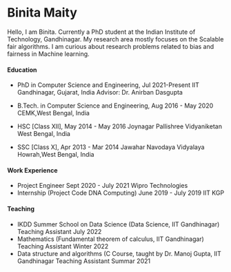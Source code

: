 # Binita Maity


Hello, I am Binita. Currently a PhD student at the Indian Institute of Technology, Gandhinagar. My research area mostly focuses on the Scalable fair algorithms. I am curious about research problems related to bias and fairness in Machine learning.
 

 
#### Education
 - PhD in Computer Science and Engineering, Jul 2021-Present
IIT Gandhinagar, Gujarat, India
Advisor: Dr. Anirban Dasgupta

- B.Tech. in Computer Science and Engineering, Aug 2016 - May 2020
CEMK,West Bengal, India

- HSC [Class XII], May 2014 - May 2016
Joynagar Pallishree Vidyaniketan West Bengal, India

- SSC [Class X], Apr 2013 - Mar 2014
Jawahar Navodaya Vidyalaya Howrah,West Bengal, India

#### Work Experience 
- Project Engineer Sept 2020 - July 2021
Wipro Technologies
- Internship (Project Code DNA Computing) June 2019 - July 2019
IIT KGP
#### Teaching
- IKDD Summer School on Data Science (Data Science, IIT Gandhinagar)
Teaching Assistant July 2022
- Mathematics (Fundamental theorem of calculus, IIT Gandhinagar)
Teaching Assistant Winter 2022
- Data structure and algorithms (C Course, taught by Dr. Manoj Gupta, IIT Gandhinagar
Teaching Assistant Summar 2021

